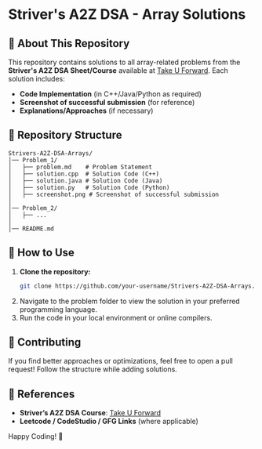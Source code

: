 # Striver's A2Z DSA - Array Solutions

## 📌 About This Repository
This repository contains solutions to all array-related problems from the **Striver's A2Z DSA Sheet/Course** available at [Take U Forward](https://takeuforward.org/). Each solution includes:
- **Code Implementation** (in C++/Java/Python as required)
- **Screenshot of successful submission** (for reference)
- **Explanations/Approaches** (if necessary)

## 📂 Repository Structure
```
Strivers-A2Z-DSA-Arrays/
│── Problem_1/
│   ├── problem.md    # Problem Statement
│   ├── solution.cpp  # Solution Code (C++)
│   ├── solution.java # Solution Code (Java)
│   ├── solution.py   # Solution Code (Python)
│   ├── screenshot.png # Screenshot of successful submission
│
│── Problem_2/
│   ├── ...
│
│── README.md
```

## 🚀 How to Use
1. **Clone the repository:**
   ```bash
   git clone https://github.com/your-username/Strivers-A2Z-DSA-Arrays.git
   ```
2. Navigate to the problem folder to view the solution in your preferred programming language.
3. Run the code in your local environment or online compilers.

## 📢 Contributing
If you find better approaches or optimizations, feel free to open a pull request! Follow the structure while adding solutions.

## 🔗 References
- **Striver’s A2Z DSA Course**: [Take U Forward](https://takeuforward.org/)
- **Leetcode / CodeStudio / GFG Links** (where applicable)

Happy Coding! 🚀
